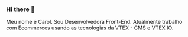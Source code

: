 ### Hi there 👋
Meu nome é Carol.
Sou Desenvolvedora Front-End.
Atualmente trabalho com Ecommerces usando as tecnologias da VTEX - CMS e VTEX IO.
<!--
**carolvmoran/carolvmoran** is a ✨ _special_ ✨ repository because its `README.md` (this file) appears on your GitHub profile.

Here are some ideas to get you started:

- 🔭 I’m currently working on Agencia M3
- 🌱 I’m currently learning ...
- 👯 I’m looking to collaborate on ...
- 🤔 I’m looking for help with ...
- 💬 Ask me about ...
- 📫 How to reach me: ...
- 😄 Pronouns: ...
- ⚡ Fun fact: ...
-->
<!-- 
![snake animation](https://github.com/carolvmoran/carolvmoran/raw/output/github-contribution-grid-snake.svg)
 -->

